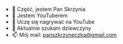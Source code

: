 - 👋 Część, jestem Pan Skrzynia
- 👀 Jestem YouTuberem
- 🌱 Uczę się nagrywać na YouTube
- 💞️ Aktualnie szukam dziewczyny
- 📫 Mój mail: panszkrzyneczka@gmail.com

<!---
chestinfo/chestinfo is a ✨ special ✨ repository because its `README.md` (this file) appears on your GitHub profile.
You can click the Preview link to take a look at your changes.
--->
